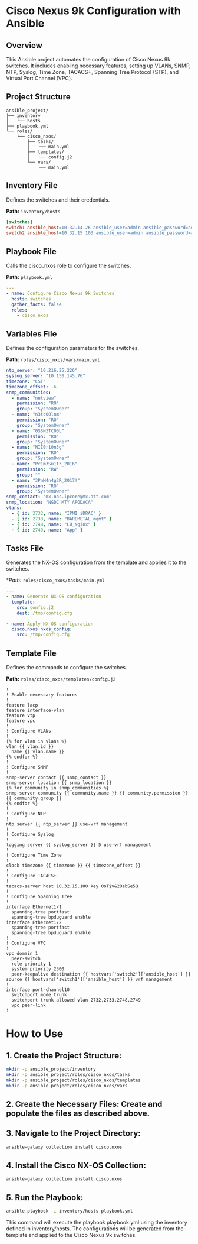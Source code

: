 # Cisco Nexus 9k Configuration with Ansible

## Overview

This Ansible project automates the configuration of Cisco Nexus 9k switches. It includes enabling necessary features, setting up VLANs, SNMP, NTP, Syslog, Time Zone, TACACS+, Spanning Tree Protocol (STP), and Virtual Port Channel (VPC).

## Project Structure
```
ansible_project/
├── inventory
│   └── hosts
├── playbook.yml
└── roles/
    └── cisco_nxos/
        ├── tasks/
        │   └── main.yml
        ├── templates/
        │   └── config.j2
        └── vars/
            └── main.yml
```


## Inventory File

Defines the switches and their credentials.

**Path:** `inventory/hosts`
```ini
[switches]
switch1 ansible_host=10.32.14.26 ansible_user=admin ansible_password=admin_password
switch2 ansible_host=10.32.15.103 ansible_user=admin ansible_password=admin_password
```
## Playbook File
Calls the cisco_nxos role to configure the switches.

**Path:** `playbook.yml`
```yaml
---
- name: Configure Cisco Nexus 9k Switches
  hosts: switches
  gather_facts: false
  roles:
    - cisco_nxos
```
## Variables File
Defines the configuration parameters for the switches.

**Path:** `roles/cisco_nxos/vars/main.yml`

```yaml
ntp_server: "10.216.25.226"
syslog_server: "10.150.145.76"
timezone: "CST"
timezone_offset: -6
snmp_communities:
  - name: "netview"
    permission: "RO"
    group: "SystemOwner"
  - name: "n3tc00lnm"
    permission: "RO"
    group: "SystemOwner"
  - name: "0SSN3TC00L"
    permission: "RO"
    group: "SystemOwner"
  - name: "NII0r10n3g"
    permission: "RO"
    group: "SystemOwner"
  - name: "Pr1m3Su1t3_2016"
    permission: "RW"
    group: ""
  - name: "3PnM4n4g3R_2017!"
    permission: "RO"
    group: "SystemOwner"
snmp_contact: "mx.noc.ipcore@mx.att.com"
snmp_location: "NGDC MTY APODACA"
vlans:
  - { id: 2732, name: "IPMI_iDRAC" }
  - { id: 2733, name: "BAREMETAL_mgmt" }
  - { id: 2748, name: "LB_Nginx" }
  - { id: 2749, name: "App" }
```

## Tasks File
Generates the NX-OS configuration from the template and applies it to the switches.

**Path:* `roles/cisco_nxos/tasks/main.yml`
```yaml
---
- name: Generate NX-OS configuration
  template:
    src: config.j2
    dest: /tmp/config.cfg

- name: Apply NX-OS configuration
  cisco.nxos.nxos_config:
    src: /tmp/config.cfg
```

## Template File
Defines the commands to configure the switches.

**Path:** `roles/cisco_nxos/templates/config.j2`
```j2
!
! Enable necessary features
!
feature lacp
feature interface-vlan
feature vtp
feature vpc
!
! Configure VLANs
!
{% for vlan in vlans %}
vlan {{ vlan.id }}
  name {{ vlan.name }}
{% endfor %}
!
! Configure SNMP
!
snmp-server contact {{ snmp_contact }}
snmp-server location {{ snmp_location }}
{% for community in snmp_communities %}
snmp-server community {{ community.name }} {{ community.permission }} {{ community.group }}
{% endfor %}
!
! Configure NTP
!
ntp server {{ ntp_server }} use-vrf management
!
! Configure Syslog
!
logging server {{ syslog_server }} 5 use-vrf management
!
! Configure Time Zone
!
clock timezone {{ timezone }} {{ timezone_offset }}
!
! Configure TACACS+
!
tacacs-server host 10.32.15.100 key 0oT$v&2OabSe5Q
!
! Configure Spanning Tree
!
interface Ethernet1/1
  spanning-tree portfast
  spanning-tree bpduguard enable
interface Ethernet1/2
  spanning-tree portfast
  spanning-tree bpduguard enable
!
! Configure VPC
!
vpc domain 1
  peer-switch
  role priority 1
  system priority 2500
  peer-keepalive destination {{ hostvars['switch2']['ansible_host'] }} source {{ hostvars['switch1']['ansible_host'] }} vrf management
!
interface port-channel10
  switchport mode trunk
  switchport trunk allowed vlan 2732,2733,2748,2749
  vpc peer-link
!
```

# How to Use
## 1. Create the Project Structure:

```bash
mkdir -p ansible_project/inventory
mkdir -p ansible_project/roles/cisco_nxos/tasks
mkdir -p ansible_project/roles/cisco_nxos/templates
mkdir -p ansible_project/roles/cisco_nxos/vars
```

## 2. Create the Necessary Files: Create and populate the files as described above.

## 3. Navigate to the Project Directory:
```bash
ansible-galaxy collection install cisco.nxos
```
## 4. Install the Cisco NX-OS Collection:
```bash
ansible-galaxy collection install cisco.nxos
```

## 5. Run the Playbook:
```bash
ansible-playbook -i inventory/hosts playbook.yml
```
This command will execute the playbook playbook.yml using the inventory defined in inventory/hosts. The configurations will be generated from the template and applied to the Cisco Nexus 9k switches.



